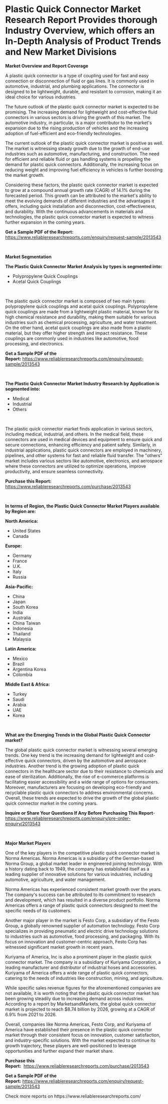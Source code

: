 <p><h1>Plastic Quick Connector Market Research Report Provides thorough Industry Overview, which offers an In-Depth Analysis of Product Trends and New Market Divisions</h1></p><p><strong>Market Overview and Report Coverage</strong></p>
<p><p>A plastic quick connector is a type of coupling used for fast and easy connection or disconnection of fluid or gas lines. It is commonly used in automotive, industrial, and plumbing applications. The connector is designed to be lightweight, durable, and resistant to corrosion, making it an ideal choice for various industries.</p><p>The future outlook of the plastic quick connector market is expected to be promising. The increasing demand for lightweight and cost-effective fluid connectors in various sectors is driving the growth of this market. The automotive industry, in particular, is a major contributor to the market's expansion due to the rising production of vehicles and the increasing adoption of fuel-efficient and eco-friendly technologies.</p><p>The current outlook of the plastic quick connector market is positive as well. The market is witnessing steady growth due to the growth of end-use industries such as automotive, manufacturing, and construction. The need for efficient and reliable fluid or gas handling systems is propelling the demand for plastic quick connectors. Additionally, the increasing focus on reducing weight and improving fuel efficiency in vehicles is further boosting the market growth.</p><p>Considering these factors, the plastic quick connector market is expected to grow at a compound annual growth rate (CAGR) of 14.1% during the forecasted period. This growth can be attributed to the market's ability to meet the evolving demands of different industries and the advantages it offers, including quick installation and disconnection, cost-effectiveness, and durability. With the continuous advancements in materials and technologies, the plastic quick connector market is expected to witness further expansion in the coming years.</p></p>
<p><strong>Get a Sample PDF of the Report:</strong> <a href="https://www.reliableresearchreports.com/enquiry/request-sample/2013543">https://www.reliableresearchreports.com/enquiry/request-sample/2013543</a></p>
<p>&nbsp;</p>
<p><strong>Market Segmentation</strong></p>
<p><strong>The Plastic Quick Connector Market Analysis by types is segmented into:</strong></p>
<p><ul><li>Polypropylene Quick Couplings</li><li>Acetal Quick Couplings</li></ul></p>
<p>&nbsp;</p>
<p><p>The plastic quick connector market is composed of two main types: polypropylene quick couplings and acetal quick couplings. Polypropylene quick couplings are made from a lightweight plastic material, known for its high chemical resistance and durability, making them suitable for various industries such as chemical processing, agriculture, and water treatment. On the other hand, acetal quick couplings are also made from a plastic material, but they offer higher strength and impact resistance. These couplings are commonly used in industries like automotive, food processing, and electronics.</p></p>
<p><strong>Get a Sample PDF of the Report:</strong>&nbsp;<a href="https://www.reliableresearchreports.com/enquiry/request-sample/2013543">https://www.reliableresearchreports.com/enquiry/request-sample/2013543</a></p>
<p>&nbsp;</p>
<p><strong>The Plastic Quick Connector Market Industry Research by Application is segmented into:</strong></p>
<p><ul><li>Medical</li><li>Industrial</li><li>Others</li></ul></p>
<p>&nbsp;</p>
<p><p>The plastic quick connector market finds application in various sectors, including medical, industrial, and others. In the medical field, these connectors are used in medical devices and equipment to ensure quick and secure connections, enhancing efficiency and patient safety. Similarly, in industrial applications, plastic quick connectors are employed in machinery, pipelines, and other systems for fast and reliable fluid transfer. The "others" market includes various sectors like automotive, electronics, and aerospace where these connectors are utilized to optimize operations, improve productivity, and ensure seamless connectivity.</p></p>
<p><strong>Purchase this Report:</strong>&nbsp; <a href="https://www.reliableresearchreports.com/purchase/2013543">https://www.reliableresearchreports.com/purchase/2013543</a></p>
<p>&nbsp;</p>
<p><strong>In terms of Region, the Plastic Quick Connector Market Players available by Region are:</strong></p>
<p>
    <p> <strong> North America: </strong>
        <ul>
            <li>United States</li>
            <li>Canada</li>
        </ul>
        </p> 
    <p> <strong> Europe: </strong>
        <ul>
            <li>Germany</li>
            <li>France</li>
            <li>U.K.</li>
            <li>Italy</li>
            <li>Russia</li>
        </ul>
        </p> 
    <p> <strong> Asia-Pacific: </strong>
        <ul>
            <li>China</li>
            <li>Japan</li>
            <li>South Korea</li>
            <li>India</li>
            <li>Australia</li>
            <li>China Taiwan</li>
            <li>Indonesia</li>
            <li>Thailand</li>
            <li>Malaysia</li>
        </ul>
        </p> 
    <p> <strong> Latin America: </strong>
        <ul>
            <li>Mexico</li>
            <li>Brazil</li>
            <li>Argentina Korea</li>
            <li>Colombia</li>
        </ul>
        </p> 
    <p> <strong> Middle East & Africa: </strong>
        <ul>
            <li>Turkey</li>
            <li>Saudi</li>
            <li>Arabia</li>
            <li>UAE</li>
            <li>Korea</li>
        </ul>
    </p>
    </p>
<p>&nbsp;</p>
<p><strong>What are the Emerging Trends in the Global Plastic Quick Connector market?</strong></p>
<p><p>The global plastic quick connector market is witnessing several emerging trends. One key trend is the increasing demand for lightweight and cost-effective quick connectors, driven by the automotive and aerospace industries. Another trend is the growing adoption of plastic quick connectors in the healthcare sector due to their resistance to chemicals and ease of sterilization. Additionally, the rise of e-commerce platforms is facilitating easier accessibility and a wide range of options for consumers. Moreover, manufacturers are focusing on developing eco-friendly and recyclable plastic quick connectors to address environmental concerns. Overall, these trends are expected to drive the growth of the global plastic quick connector market in the coming years.</p></p>
<p><strong>Inquire or Share Your Questions If Any Before Purchasing This Report</strong>- <a href="https://www.reliableresearchreports.com/enquiry/pre-order-enquiry/2013543">https://www.reliableresearchreports.com/enquiry/pre-order-enquiry/2013543</a></p>
<p>&nbsp;</p>
<p><strong>Major Market Players</strong></p>
<p><p>One of the key players in the competitive plastic quick connector market is Norma Americas. Norma Americas is a subsidiary of the German-based Norma Group, a global market leader in engineered joining technology. With a history dating back to 1949, the company has established itself as a leading supplier of innovative solutions for various industries, including automotive, agriculture, and water management.</p><p>Norma Americas has experienced consistent market growth over the years. The company's success can be attributed to its commitment to research and development, which has resulted in a diverse product portfolio. Norma Americas offers a range of plastic quick connectors designed to meet the specific needs of its customers.</p><p>Another major player in the market is Festo Corp, a subsidiary of the Festo Group, a globally renowned supplier of automation technology. Festo Corp specializes in providing pneumatic and electric drive technology solutions to industries such as automotive, food processing, and packaging. With its focus on innovation and customer-centric approach, Festo Corp has witnessed significant market growth in recent years.</p><p>Kuriyama of America, Inc is also a prominent player in the plastic quick connector market. The company is a subsidiary of Kuriyama Corporation, a leading manufacturer and distributor of industrial hoses and accessories. Kuriyama of America offers a wide range of plastic quick connectors, catering to the needs of industries like construction, mining, and agriculture.</p><p>While specific sales revenue figures for the aforementioned companies are not available, it is worth noting that the plastic quick connector market has been growing steadily due to increasing demand across industries. According to a report by MarketsandMarkets, the global quick connector market is projected to reach $8.74 billion by 2026, growing at a CAGR of 6.9% from 2021 to 2026.</p><p>Overall, companies like Norma Americas, Festo Corp, and Kuriyama of America have established their presence in the plastic quick connector market through their consistent focus on innovation, customer satisfaction, and industry-specific solutions. With the market expected to continue its growth trajectory, these players are well-positioned to leverage opportunities and further expand their market share.</p></p>
<p><strong>Purchase this Report:</strong>&nbsp;&nbsp;<a href="https://www.reliableresearchreports.com/purchase/2013543">https://www.reliableresearchreports.com/purchase/2013543</a></p>
<p></p>
<p><strong>Get a Sample PDF of the Report:</strong>&nbsp;<a href="https://www.reliableresearchreports.com/enquiry/request-sample/2013543">https://www.reliableresearchreports.com/enquiry/request-sample/2013543</a></p>
<p>Check more reports on https://www.reliableresearchreports.com/</p>